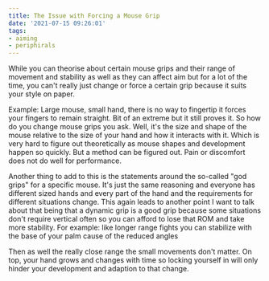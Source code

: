 ```yaml
---
title: The Issue with Forcing a Mouse Grip
date: '2021-07-15 09:26:01'
tags:
- aiming
- periphirals
---
```


While you can theorise about certain mouse grips and their range of movement
and stability as well as they can affect aim but for a lot of the time,
you can't really just change or force a certain grip because it suits your
style on paper.

Example: Large mouse, small hand, there is no way to fingertip it forces your
fingers to remain straight.
Bit of an extreme but it still proves it.
So how do you change mouse grips you ask.
Well, it's the size and shape of the mouse relative to the size of your hand and
how it interacts with it. Which is very hard to figure out theoretically as
mouse shapes and development happen so quickly. But a method can be figured out.
Pain or discomfort does not do well for performance.

Another thing to add to this is the statements around the so-called "god grips"
for a specific mouse.
It's just the same reasoning and everyone has different sized hands and
every part of the hand and the requirements for different situations change.
This again leads to another point I want to talk about that being that a
dynamic grip is a good grip because
some situations don't require vertical often so you can afford to lose that ROM
and take more stability. For example: like longer range fights you can stabilize
with the base of your palm cause of the reduced angles

Then as well the really close range the small movements don't matter.
On top, your hand grows and changes with time so locking yourself in will
only hinder your development and adaption to that change.
